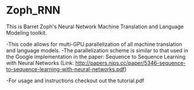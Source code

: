 # Zoph_RNN
This is Barret Zoph's Neural Network Machine Translation and Language Modeling toolkit.

-This code allows for multi-GPU parallelization of all machine translation and language models. 
-The parallelization scheme is similar to that used in the Google implementation in the paper: Sequence to Sequence Learning with Neural Networks (Link: http://papers.nips.cc/paper/5346-sequence-to-sequence-learning-with-neural-networks.pdf)


-For usage and instructions checkout out the tutorial.pdf
